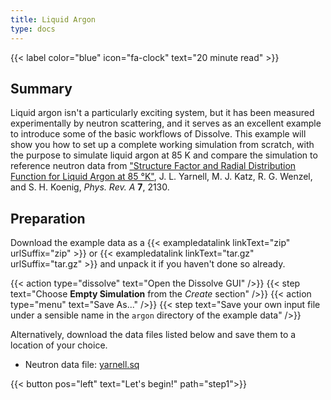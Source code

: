 ```yaml
---
title: Liquid Argon
type: docs
---
```


{{< label color="blue" icon="fa-clock" text="20 minute read" >}}

## Summary

Liquid argon isn't a particularly exciting system, but it has been measured experimentally by neutron scattering, and it serves as an excellent example to introduce some of the basic workflows of Dissolve. This example will show you how to set up a complete working simulation from scratch, with the purpose to simulate liquid argon at 85 K and compare the simulation to reference neutron data from ["Structure Factor and Radial Distribution Function for Liquid Argon at 85 °K"](https://journals.aps.org/pra/abstract/10.1103/PhysRevA.7.2130), J. L. Yarnell, M. J. Katz, R. G. Wenzel, and S. H. Koenig, _Phys. Rev. A_ **7**, 2130.

## Preparation

Download the example data as a {{< exampledatalink linkText="zip" urlSuffix="zip" >}} or {{< exampledatalink linkText="tar.gz" urlSuffix="tar.gz" >}} and unpack it if you haven't done so already.


{{< action type="dissolve" text="Open the Dissolve GUI" />}}
{{< step text="Choose **Empty Simulation** from the _Create_ section" />}}
{{< action type="menu" text="Save As..." />}}
{{< step text="Save your own input file under a sensible name in the `argon` directory of the example data" />}}

Alternatively, download the data files listed below and save them to a location of your choice.

- Neutron data file: [yarnell.sq](https://raw.githubusercontent.com/disorderedmaterials/dissolve/develop/examples/argon/data/yarnell.sq)


{{< button pos="left" text="Let's begin!" path="step1">}}
